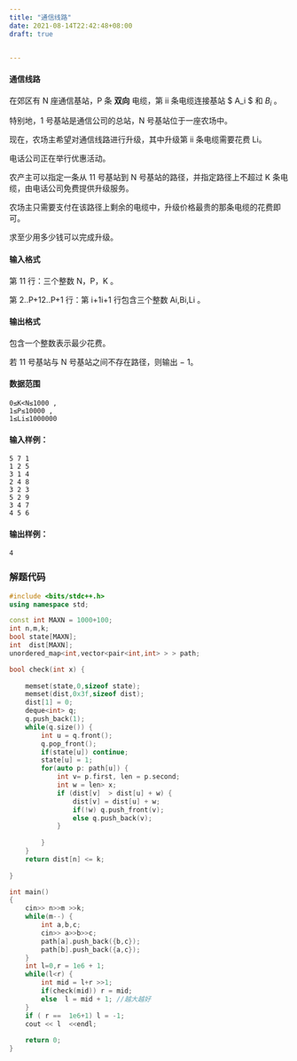 ```yaml
---
title: "通信线路"
date: 2021-08-14T22:42:48+08:00
draft: true


---
```




####  通信线路



在郊区有 N 座通信基站，P  条 **双向** 电缆，第 ii 条电缆连接基站 $ A_i $  和 $B_i$ 。

特别地，1 号基站是通信公司的总站，N  号基站位于一座农场中。

现在，农场主希望对通信线路进行升级，其中升级第 ii 条电缆需要花费 Li。

电话公司正在举行优惠活动。

农产主可以指定一条从 11 号基站到 N  号基站的路径，并指定路径上不超过 K  条电缆，由电话公司免费提供升级服务。

农场主只需要支付在该路径上剩余的电缆中，升级价格最贵的那条电缆的花费即可。

求至少用多少钱可以完成升级。

#### 输入格式

第 11 行：三个整数 N，P，K 。

第 2..P+12..P+1 行：第 i+1i+1 行包含三个整数 Ai,Bi,Li 。

#### 输出格式

包含一个整数表示最少花费。

若 11 号基站与 N  号基站之间不存在路径，则输出 − 1。

#### 数据范围



```
0≤K<N≤1000 ,
1≤P≤10000 ,
1≤Li≤1000000

```



#### 输入样例：

```
5 7 1
1 2 5
3 1 4
2 4 8
3 2 3
5 2 9
3 4 7
4 5 6
```

#### 输出样例：

```
4
```





### 解题代码



```cpp
#include <bits/stdc++.h>
using namespace std;

const int MAXN = 1000+100;
int n,m,k;
bool state[MAXN];
int  dist[MAXN];
unordered_map<int,vector<pair<int,int> > > path;

bool check(int x) {
   
    memset(state,0,sizeof state);
    memset(dist,0x3f,sizeof dist);
    dist[1] = 0;
    deque<int> q;
    q.push_back(1);
    while(q.size()) {
        int u = q.front();
        q.pop_front();
        if(state[u]) continue;
        state[u] = 1;
        for(auto p: path[u]) {
            int v= p.first, len = p.second;
            int w = len> x;
            if (dist[v]  > dist[u] + w) {
                dist[v] = dist[u] + w;
                if(!w) q.push_front(v);
                else q.push_back(v);
            }
           
        }
    }
    return dist[n] <= k;
    
}

int main()
{
    cin>> n>>m >>k;
    while(m--) {
        int a,b,c;
        cin>> a>>b>>c;
        path[a].push_back({b,c});
        path[b].push_back({a,c});
    }
    int l=0,r = 1e6 + 1;
    while(l<r) {
        int mid = l+r >>1;
        if(check(mid)) r = mid;
        else  l = mid + 1; //越大越好
    }
    if ( r ==  1e6+1) l = -1;
    cout << l  <<endl;
    
    return 0;
}
```

